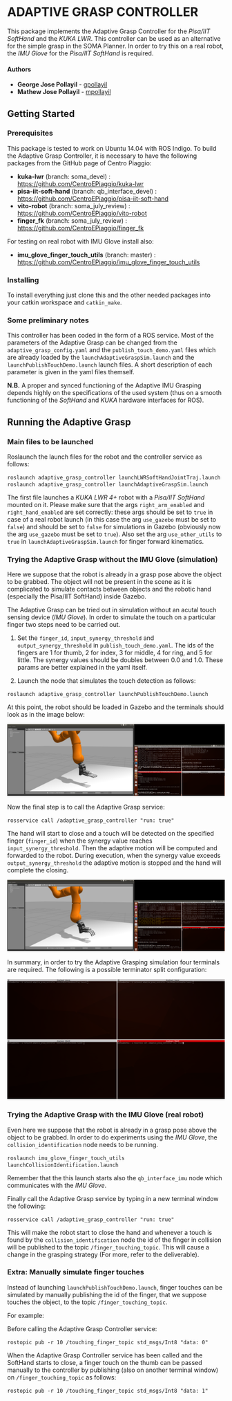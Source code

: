 # ADAPTIVE GRASP CONTROLLER

This package implements the Adaptive Grasp Controller for the *Pisa/IIT SoftHand* and the *KUKA LWR*. This controller can be used as an alternative for the simple grasp in the SOMA Planner.
In order to try this on a real robot, the *IMU Glove* for the *Pisa/IIT SoftHand* is required.

#### Authors

* **George Jose Pollayil** - [gpollayil](https://github.com/gpollayil)
* **Mathew Jose Pollayil** - [mpollayil](https://github.com/mpollayil)

## Getting Started

### Prerequisites

This package is tested to work on Ubuntu 14.04 with ROS Indigo.
To build the Adaptive Grasp Controller, it is necessary to have the following packages from the GitHub page of Centro Piaggio:

- **kuka-lwr** (branch: soma_devel) : https://github.com/CentroEPiaggio/kuka-lwr
- **pisa-iit-soft-hand** (branch: qb_interface_devel) : https://github.com/CentroEPiaggio/pisa-iit-soft-hand
- **vito-robot** (branch: soma_july_review) : https://github.com/CentroEPiaggio/vito-robot
- **finger_fk** (branch: soma_july_review) : https://github.com/CentroEPiaggio/finger_fk

For testing on real robot with IMU Glove install also:

- **imu_glove_finger_touch_utils** (branch: master) : https://github.com/CentroEPiaggio/imu_glove_finger_touch_utils 

### Installing

To install everything just clone this and the other needed packages into your catkin workspace and `catkin_make`.

### Some preliminary notes

This controller has been coded in the form of a ROS service. Most of the parameters of the Adaptive Grasp can be changed from the `adaptive_grasp_config.yaml` and the `publish_touch_demo.yaml` files which are already loaded by the `launchAdaptiveGraspSim.launch` and the `launchPublishTouchDemo.launch` launch files. A short description of each parameter is given in the yaml files themself.

**N.B.** A proper and synced functioning of the Adaptive IMU Grasping depends highly on the specifications of the used system (thus on a smooth functioning of the *SoftHand* and *KUKA* hardware interfaces for ROS).

## Running the Adaptive Grasp

### Main files to be launched

Roslaunch the launch files for the robot and the controller service as follows:

```
roslaunch adaptive_grasp_controller launchLWRSoftHandJointTraj.launch
roslaunch adaptive_grasp_controller launchAdaptiveGraspSim.launch
```

The first file launches a *KUKA LWR 4+* robot with a *Pisa/IIT SoftHand* mounted on it. Please make sure that the args `right_arm_enabled` and `right_hand_enabled` are set correctly: these args should be set to `true` in case of a real robot launch (in this case the arg `use_gazebo` must be set to `false`) and should be set to `false` for simulations in Gazebo (obviously now the arg `use_gazebo` must be set to `true`). Also set the arg `use_other_utils` to `true` in `launchAdaptiveGraspSim.launch` for finger forward kinematics.

### Trying the Adaptive Grasp without the IMU Glove (simulation)

Here we suppose that the robot is already in a grasp pose above the object to be grabbed. The object will not be present in the scene as it is complicated to simulate contacts between objects and the robotic hand (especially the Pisa/IIT SoftHand) inside Gazebo.

The Adaptive Grasp can be tried out in simulation without an acutal touch sensing device (*IMU Glove*). In order to simulate the touch on a particular finger two steps need to be carried out.

1. Set the `finger_id`, `input_synergy_threshold` and `output_synergy_threshold` in `publish_touch_demo.yaml`. The ids of the fingers are 1 for thumb, 2 for index, 3 for middle, 4 for ring, and 5 for little. The synergy values should be doubles between 0.0 and 1.0. These params are better explained in the yaml itself.

2. Launch the node that simulates the touch detection as follows:

```
roslaunch adaptive_grasp_controller launchPublishTouchDemo.launch
```

At this point, the robot should be loaded in Gazebo and the terminals should look as in the image below:

![Image of Screen 2](https://github.com/CentroEPiaggio/adaptive_grasp_controller/blob/master/images/screen_2.png)

Now the final step is to call the Adaptive Grasp service:

```
rosservice call /adaptive_grasp_controller "run: true" 
```

The hand will start to close and a touch will be detected on the specified finger (`finger_id`) when the synergy value reaches `input_synergy_threshold`. Then the adaptive motion will be computed and forwarded to the robot. During execution, when the synergy value exceeds `output_synergy_threshold` the adaptive motion is stopped and the hand will complete the closing.

![Image of Screen 3](https://github.com/CentroEPiaggio/adaptive_grasp_controller/blob/master/images/screen_3.png)

In summary, in order to try the Adaptive Grasping simulation four terminals are required. The following is a possible terminator split configuration:

![Image of Screen 1](https://github.com/CentroEPiaggio/adaptive_grasp_controller/blob/master/images/screen_1.png)

### Trying the Adaptive Grasp with the IMU Glove (real robot)

Even here we suppose that the robot is already in a grasp pose above the object to be grabbed. In order to do experiments using the *IMU Glove*, the `collision_identification` node needs to be running. 

```
roslaunch imu_glove_finger_touch_utils launchCollisionIdentification.launch
```

Remember that the this launch starts also the `qb_interface_imu` node which communicates with the *IMU Glove*. 

Finally call the Adaptive Grasp service by typing in a new terminal window the following:

```
rosservice call /adaptive_grasp_controller "run: true"
```

This will make the robot start to close the hand and whenever a touch is found by the `collision_identification` node the id of the finger in collision will be published to the topic `/finger_touching_topic`. This will cause a change in the grasping strategy (For more, refer to the deliverable).

### Extra: Manually simulate finger touches

Instead of launching `launchPublishTouchDemo.launch`, finger touches can be simulated by manually publishing the id of the finger, that we suppose touches the object, to the topic `/finger_touching_topic`.

For example:

Before calling the Adaptive Grasp Controller service:

```
rostopic pub -r 10 /touching_finger_topic std_msgs/Int8 "data: 0"
```

When the Adaptive Grasp Controller service has been called and the SoftHand starts to close, a finger touch on the thumb can be passed manually to the controller by publishing (also on another terminal window) on `/finger_touching_topic` as follows:

```
rostopic pub -r 10 /touching_finger_topic std_msgs/Int8 "data: 1"
```
